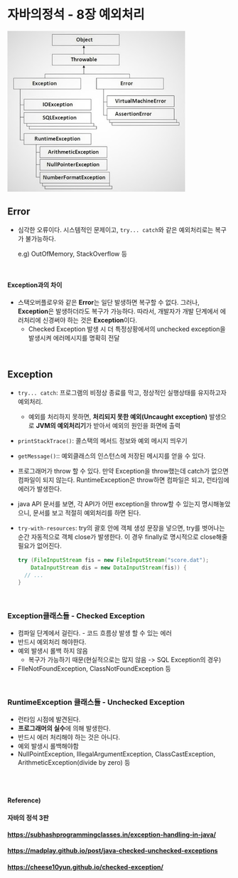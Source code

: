 # 자바의정석 - 8장 예외처리

![exception_hierarchy](./images/exception_hierarchy.jpeg) 

## Error

* 심각한 오류이다. 시스템적인 문제이고, `try... catch`와 같은 예외처리로는 복구가 불가능하다.

  e.g) OutOfMemory, StackOverflow 등

<br>

#### Exception과의 차이

* 스택오버플로우와 같은 **Error**는 일단 발생하면 복구할 수 없다. 그러나, **Exception**은 발생하더라도 복구가 가능하다. 따라서, 개발자가 개발 단계에서 에러처리에 신경써야 하는 것은 **Exception**이다.
  * Checked Exception 발생 시 더 특정상황에서의 unchecked exception을 발생시켜 에러메시지를 명확히 전달

<br>

## Exception

* `try... catch`: 프로그램의 비정상 종료를 막고, 정상적인 실행상태를 유지하고자 예외처리.

  * 예외를 처리하지 못하면, **처리되지 못한 예외(Uncaught exception)** 발생으로 **JVM의 예외처리기**가 받아서 예외의 원인을 화면에 출력

* `printStackTrace()`: 콜스택의 메서드 정보와 예외 메시지 띄우기

* `getMessage()`:: 예외클래스의 인스턴스에 저장된 메시지를 얻을 수 있다.

* 프로그래머가 throw 할 수 있다. 만약 Exception을 throw했는데 catch가 없으면 컴파일이 되지 않는다. RuntimeException은 throw하면 컴파일은 되고, 런타임에 에러가 발생한다.

* java API 문서를 보면, 각 API가 어떤 exception을 throw할 수 있는지 명시해놓았으니, 문서를 보고 적절히 예외처리를 하면 된다.

* `try-with-resources`: try의 괄호 안에 객체 생성 문장을 넣으면, try를 벗어나는 순간 자동적으로 객체 close가 발생한다. 이 경우 finally로 명시적으로 close해줄 필요가 없어진다.

  ```java
  try (FileInputStream fis = new FileInputStream("score.dat");
      DataInputStream dis = new DataInputStream(fis)) {
    // ...
  }
  ```

<br>

### Exception클래스들 - Checked Exception

* 컴파일 단계에서 걸린다. - 코드 흐름상 발생 할 수 있는 에러
* 반드시 예외처리 해야한다.
* 예외 발생시 롤백 하지 않음
  * 복구가 가능하기 때문(현실적으로는 많지 않음 -> SQL Exception의 경우)
* FIleNotFoundException, ClassNotFoundException 등

<br>

### RuntimeException 클래스들 - Unchecked Exception

* 런타임 시점에 발견된다.
* **프로그래머의 실수**에 의해 발생한다.
* 반드시 에러 처리해야 하는 것은 아니다.
* 예외 발생시 롤백해야함
* NullPointException, IllegalArgumentException, ClassCastException, ArithmeticException(divide by zero) 등

<br><br>

#### Reference)

#### 자바의 정석 3판

#### https://subhashprogrammingclasses.in/exception-handling-in-java/

#### https://madplay.github.io/post/java-checked-unchecked-exceptions

#### https://cheese10yun.github.io/checked-exception/